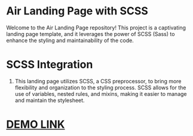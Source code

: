 # Air Landing Page with SCSS
Welcome to the Air Landing Page repository! This project is a captivating landing page template, and it leverages the power of SCSS (Sass) to enhance the styling and maintainability of the code.

# SCSS Integration
1. This landing page utilizes SCSS, a CSS preprocessor, to bring more flexibility and organization to the styling process. SCSS allows for the use of variables, nested rules, and mixins, making it easier to manage and maintain the stylesheet.

# [DEMO LINK](https://ydem1.github.io/air-landing/)
